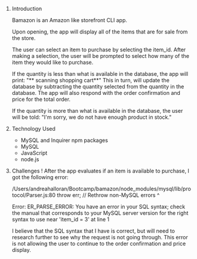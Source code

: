1. Introduction

    Bamazon is an Amazon like storefront CLI app. 

    Upon opening, the app will display all of the items that are for sale from the store. 

    The user can select an item to purchase by selecting the item_id. After making a selection, the user will be prompted to select how many of the item they would like to purchase. 

    If the quantity is less than what is available in the database, the app will print: "** scanning shopping cart**" This in turn, will update the database by subtracting the quantity selected from the quantity in the database. The app will also respond with the order confirmation and price for the total order.

    If the quantity is more than what is available in the database, the user will be told: "I'm sorry, we do not have enough product in stock."

2. Technology Used
    * MySQL and Inquirer npm packages
    * MySQL 
    * JavaScript
    * node.js 

3. Challenges 
    ! After the app evaluates if an item is available to purchase, I got the following error: 

    /Users/andreahalloran/Bootcamp/bamazon/node_modules/mysql/lib/protocol/Parser.js:80
        throw err; // Rethrow non-MySQL errors
        ^

    Error: ER_PARSE_ERROR: You have an error in your SQL syntax; check the manual that corresponds to your MySQL server version for the right syntax to use near 'item_id = 3' at line 1

    I believe that the SQL syntax that I have is correct, but will need to research further to see why the request is not going through. This error is not allowing the user to continue to the order confirmation and price display. 
